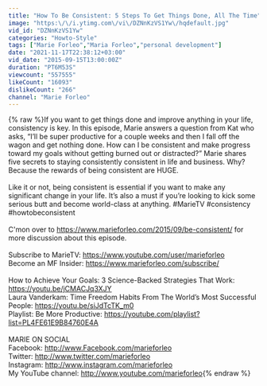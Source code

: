 ```yaml
---
title: "How To Be Consistent: 5 Steps To Get Things Done, All The Time"
image: "https:\/\/i.ytimg.com\/vi\/DZNnKzVS1Yw\/hqdefault.jpg"
vid_id: "DZNnKzVS1Yw"
categories: "Howto-Style"
tags: ["Marie Forleo","Maria Forleo","personal development"]
date: "2021-11-17T22:38:12+03:00"
vid_date: "2015-09-15T13:00:00Z"
duration: "PT6M53S"
viewcount: "557555"
likeCount: "16093"
dislikeCount: "266"
channel: "Marie Forleo"
---
```

{% raw %}If you want to get things done and improve anything in your life, consistency is key. In this episode, Marie answers a question from Kat who asks, “I’ll be super productive for a couple weeks and then I fall off the wagon and get nothing done. How can I be consistent and make progress toward my goals without getting burned out or distracted?” Marie shares five secrets to staying consistently consistent in life and business. Why? Because the rewards of being consistent are HUGE.<br /><br />Like it or not, being consistent is essential if you want to make any significant change in your life. It’s also a must if you’re looking to kick some serious butt and become world-class at anything. #MarieTV #consistency #howtobeconsistent<br /><br />C'mon over to <a rel="nofollow" target="blank" href="https://www.marieforleo.com/2015/09/be-consistent/">https://www.marieforleo.com/2015/09/be-consistent/</a> for more discussion about this episode.<br /> <br />Subscribe to MarieTV: <a rel="nofollow" target="blank" href="https://www.youtube.com/user/marieforleo">https://www.youtube.com/user/marieforleo</a><br />Become an MF Insider: <a rel="nofollow" target="blank" href="https://www.marieforleo.com/subscribe/">https://www.marieforleo.com/subscribe/</a><br /> <br />How to Achieve Your Goals: 3 Science-Backed Strategies That Work: <a rel="nofollow" target="blank" href="https://youtu.be/jCMACJq3XJY">https://youtu.be/jCMACJq3XJY</a><br />Laura Vanderkam: Time Freedom Habits From The World’s Most Successful People: <a rel="nofollow" target="blank" href="https://youtu.be/siJdTcTK_m0">https://youtu.be/siJdTcTK_m0</a><br />Playlist: Be More Productive: <a rel="nofollow" target="blank" href="https://youtube.com/playlist?list=PL4FE61E9B84760E4A">https://youtube.com/playlist?list=PL4FE61E9B84760E4A</a> <br /><br />MARIE ON SOCIAL<br />Facebook: <a rel="nofollow" target="blank" href="http://www.Facebook.com/marieforleo">http://www.Facebook.com/marieforleo</a><br />Twitter: <a rel="nofollow" target="blank" href="http://www.twitter.com/marieforleo">http://www.twitter.com/marieforleo</a><br />Instagram: <a rel="nofollow" target="blank" href="http://www.instagram.com/marieforleo">http://www.instagram.com/marieforleo</a><br />My YouTube channel: <a rel="nofollow" target="blank" href="http://www.youtube.com/marieforleo">http://www.youtube.com/marieforleo</a>{% endraw %}
